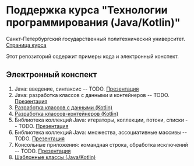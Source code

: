 # Поддержка курса "Технологии программирования (Java/Kotlin)"

Санкт-Петербургский государственный политехнический университет. [Страница курса](http://kspt.icc.spbstu.ru/course/javaintro)

Этот репозиторий содержит примеры кода и электронный конспект.

## Электронный конспект

 1. Java: введение, синтаксис -- TODO. [Презентация](http://kspt.icc.spbstu.ru/media/files/2020/java/Java01.pdf)
 1. Java: разработка классов с данными и контейнеров -- TODO. [Презентация](http://kspt.icc.spbstu.ru/media/files/2020/java/Java02.pdf)
 1. [Разработка классов с данными (Kotlin)](https://github.com/Kotlin-Polytech/KotlinAsFirst/blob/master/tutorial/chapter11.adoc)
 1. [Разработка классов-контейнеров (Kotlin)](https://github.com/Kotlin-Polytech/KotlinAsFirst/blob/master/tutorial/chapter12.adoc)
 1. Библиотека коллекций Java: итераторы, коллекции, потоки, списки -- TODO. [Презентация](http://kspt.icc.spbstu.ru/media/files/2020/java/Java03.pdf)
 1. Библиотека коллекций Java: множества, ассоциативные массивы -- TODO. [Презентация](http://kspt.icc.spbstu.ru/media/files/2020/java/Java04.pdf)
 1. Консольные приложения: командная строка, обработка исключений -- TODO. [Презентация](http://kspt.icc.spbstu.ru/media/files/2020/java/Java05.pdf)
 1. [Шаблонные классы (Java/Kotlin)](tutorial/08_Generics.adoc)
